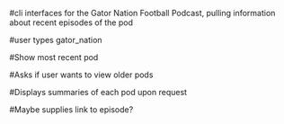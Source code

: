 #cli interfaces for the Gator Nation Football Podcast, pulling information about recent episodes of the pod

#user types gator_nation

#Show most recent pod

#Asks if user wants to view older pods

#Displays summaries of each pod upon request

#Maybe supplies link to episode?
